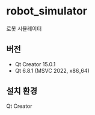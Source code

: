 # robot_simulator
로봇 시뮬레이터
## 버전
- Qt Creator 15.0.1
- Qt 6.8.1 (MSVC 2022, x86_64)
## 설치 환경
Qt Creator
